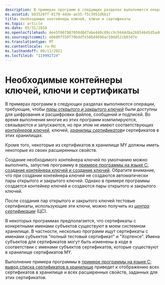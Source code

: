 ```yaml
---
description: В примерах программ в следующих разделах выполняются операции, требующие, чтобы пары открытого и закрытого ключей были доступны для шифрования и расшифровки файлов, сообщений и подписей.
ms.assetid: b03528ff-0170-4dde-ae35-f5c3951d6b1f
title: Необходимые контейнеры ключей, ключи и сертификаты
ms.topic: article
ms.date: 05/31/2018
ms.openlocfilehash: 4ee5f86f887050d0d7abe440c89cc9c9444dba26854645d5ad6d16279af91e1e
ms.sourcegitcommit: e6600f550f79bddfe58bd4696ac50dd52cb03d7e
ms.translationtype: MT
ms.contentlocale: ru-RU
ms.lasthandoff: 08/11/2021
ms.locfileid: "119992724"
---
```

# <a name="necessary-key-containers-keys-and-certificates"></a>Необходимые контейнеры ключей, ключи и сертификаты

В примерах программ в следующих разделах выполняются операции, требующие, чтобы [*пары открытого и закрытого ключей*](../secgloss/p-gly.md) были доступны для шифрования и расшифровки файлов, сообщений и подписей. Во время выполнения многие из этих программ компилируются, связываются и запускаются, но при этом не имеют соответствующих [*контейнеров ключей*](../secgloss/k-gly.md), ключей, [*хранилищ сертификатов*](../secgloss/c-gly.md)и сертификатов в этих хранилищах.

Кроме того, некоторые из сертификатов в хранилище MY должны иметь некоторые из своих расширенных свойств.

Создание необходимого контейнера ключей по умолчанию можно выполнить, запустив программу в [примере программы на языке C: создание контейнера ключей и создание ключей](example-c-program-creating-a-key-container-and-generating-keys.md). Обратите внимание, что при создании контейнера ключей не создаются автоматически пары открытого и закрытого ключей. Однако в примере программы создается контейнер ключей и создаются пары открытого и закрытого ключей.

После создания пар открытого и закрытого ключей тестовые сертификаты, использующие эти ключи, можно получить из [*центра сертификации*](../secgloss/c-gly.md) (ЦС).

В некоторых программах предполагается, что сертификаты с конкретными именами субъектов существуют в моем системном хранилище. В частности, несколько программ ищут сертификаты с именами субъектов "полный тестовый сертификат" и "Хортенсе". Имена субъектов для сертификатов могут быть изменены в коде в соответствии с именами субъектов сертификатов, которые существуют в хранилище сертификатов MY.

Выполнение примера программы в [примере программы на языке C: вывод списка сертификатов в хранилище](example-c-program-listing-the-certificates-in-a-store.md) приведет к отображению всех сертификатов в хранилище и всех расширенных свойств, заданных для этих сертификатов.

 

 

